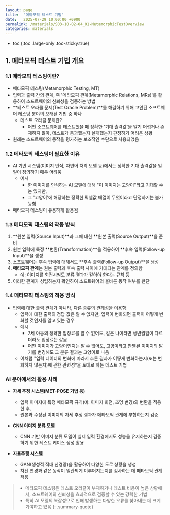 ```yaml
---
layout: page
title:  "메타모픽 테스트 기법"
date:   2025-07-29 10:00:00 +0900
permalink: /materials/S03-10-02-04_01-MetamorphicTestOverview
categories: materials
---
```

* toc
{:toc .large-only .toc-sticky:true}

## 1. 몌타모픽 테스트 기법 개요

### 1.1 메타모픽 테스팅이란?

- 메타모픽 테스팅(Metamorphic Testing, MT)
- 입력과 출력 간의 관계, 즉 '메타모픽 관계(Metamorphic Relations, MRs)'를 활용하여 소프트웨어의 신뢰성을 검증하는 방법
- **테스트 오라클 문제(Test Oracle Problem)**를 해결하기 위해 고안된 소프트웨어 테스팅 분야의 오래된 기법 중 하나
    - 테스트 오라클 문제란?
        - 어떤 소프트웨어를 테스트했을 때 정확한 '기대 출력값'을 알기 어렵거나 존재하지 않아, 테스트가 통과했는지 실패했는지 판정하기 어려운 상황
- 원래는 소프트웨어의 동작을 평가하는 보조적인 수단으로 사용되었음

### 1.2 메타모픽 테스팅이 필요한 이유

- AI 기반 시스템(이미지 인식, 자연어 처리 모델 등)에서는 정확한 기대 출력값을 일일이 정의하기 매우 어려움
    - 예시
        - 한 이미지를 인식하는 AI 모델에 대해 "이 이미지는 고양이"라고 기대할 수는 있지만,
        - 그 '고양이'에 해당하는 정확한 픽셀값 배열이 무엇이라고 단정하기는 불가능함
- 메타모픽 테스팅이 유용하게 활용됨

### 1.3 메타모픽 테스팅의 작동 방식

1. **원본 입력(Source Input)**과 그에 대한 **원본 출력(Source Output)**을 준비
2. 원본 입력에 특정 **변환(Transformation)**을 적용하여 **후속 입력(Follow-up Input)**을 생성
3. 소프트웨어는 후속 입력에 대해서도 **후속 출력(Follow-up Output)**을 생성
4. **메타모픽 관계**는 원본 출력과 후속 출력 사이에 기대되는 관계를 정의함
    - 예: 이미지를 회전시켜도 분류 결과가 같아야 한다는 규칙 등
5. 이러한 관계가 성립하는지 확인하여 소프트웨어의 올바른 동작 여부를 판단

### 1.4 메타모픽 테스팅의 적용 방식
- 입력에 대한 출력 관계가 아니라, 다른 종류의 관계성을 이용함
    - 입력에 대한 출력의 정답 값은 알 수 없지만, 입력이 변화되면 출력이 어떻게 변화할 것인지를 알고 있는 경우
    - 예시
        - 7세 아동의 정확한 입장료를 알 수 없어도, 같은 나이라면 생년월일이 다르더라도 입장료는 같음
        - 어떤 이미지가 고양이인지는 알 수 없어도, 고양이라고 판별된 이미지의 밝기를 변경해도 그 분류 결과는 고양이로 나옴
    - 이처럼 "입력 데이터의 변화에 따라서 추론 결과가 어떻게 변화하는지(또는 변화하지 않는지)에 관한 관련성"을 토대로 하는 테스트 기법

### AI 분야에서의 활용 사례

- **자세 추정 시스템(MET-POSE 기법 등)**
    - 입력 이미지에 특정 메타모픽 규칙(예: 이미지 회전, 조명 변경)의 변환을 적용한 후,
    - 원본과 수정된 이미지의 자세 추정 결과가 메타모픽 관계에 부합하는지 검증

- **CNN 이미지 분류 모델**
    - CNN 기반 이미지 분류 모델이 실제 입력 환경에서도 성능을 유지하는지 검증하기 위한 테스트 케이스 생성 활용
    
- **자율주행 시스템**
    - GAN(생성적 적대 신경망)을 활용하여 다양한 도로 상황을 생성
    - 차선 변경과 같은 동작이 일관되게 이루어지는지를 검사하는 데 메타모픽 관계 적용

> - 메타모픽 테스팅은 테스트 오라클이 부재하거나 테스트 비용이 높은 상황에서, 소프트웨어의 신뢰성을 효과적으로 검증할 수 있는 강력한 기법
> - 특히 AI 모델의 복잡성으로 인해 발생하는 다양한 오류를 찾아내는 데 크게 기여하고 있음
{: .summary-quote}